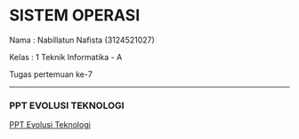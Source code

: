 # SISTEM OPERASI # 

Nama  : Nabillatun Nafista  (3124521027)

Kelas : 1 Teknik Informatika - A

Tugas pertemuan ke-7  

---

### PPT EVOLUSI TEKNOLOGI
[PPT Evolusi Teknologi](https://github.com/Nabillatunnafista/SisOp-2025/blob/69a282bb0f247f6e15311a62dbe2a114e30db337/pertemuan%20ke%207/Evolusi%20Teknologi.pdf)
